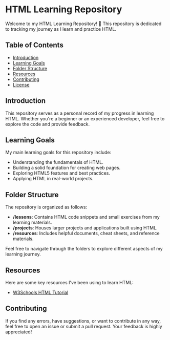 # HTML Learning Repository

Welcome to my HTML Learning Repository! 🚀 This repository is dedicated to tracking my journey as I learn and practice HTML.

## Table of Contents

- [Introduction](#introduction)
- [Learning Goals](#learning-goals)
- [Folder Structure](#folder-structure)
- [Resources](#resources)
- [Contributing](#contributing)
- [License](#license)

## Introduction

This repository serves as a personal record of my progress in learning HTML. Whether you're a beginner or an experienced developer, feel free to explore the code and provide feedback.

## Learning Goals

My main learning goals for this repository include:
- Understanding the fundamentals of HTML.
- Building a solid foundation for creating web pages.
- Exploring HTML5 features and best practices.
- Applying HTML in real-world projects.

## Folder Structure

The repository is organized as follows:

- **/lessons**: Contains HTML code snippets and small exercises from my learning materials.
- **/projects**: Houses larger projects and applications built using HTML.
- **/resources**: Includes helpful documents, cheat sheets, and reference materials.

Feel free to navigate through the folders to explore different aspects of my learning journey.

## Resources

Here are some key resources I've been using to learn HTML:


- [W3Schools HTML Tutorial](https://www.w3schools.com/html/)


## Contributing

If you find any errors, have suggestions, or want to contribute in any way, feel free to open an issue or submit a pull request. Your feedback is highly appreciated!



